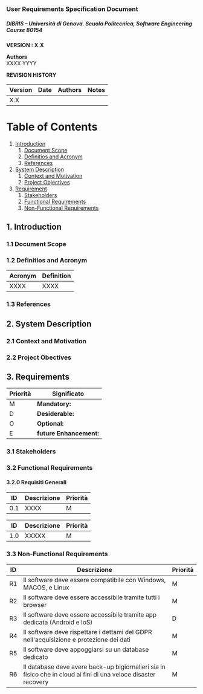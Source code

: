 
### User Requirements Specification Document
##### DIBRIS – Università di Genova. Scuola Politecnica, Software Engineering Course 80154


**VERSION : X.X**

**Authors**  
XXXX
YYYY

**REVISION HISTORY**

| Version    | Date        | Authors      | Notes        |
| ----------- | ----------- | ----------- | ----------- |
| X.X |  | |  |

# Table of Contents

1. [Introduction](#p1)
	1. [Document Scope](#sp1.1)
	2. [Definitios and Acronym](#sp1.2) 
	3. [References](#sp1.3)
2. [System Description](#p2)
	1. [Context and Motivation](#sp2.1)
	2. [Project Objectives](#sp2.2)
3. [Requirement](#p3)
 	1. [Stakeholders](#sp3.1)
 	2. [Functional Requirements](#sp3.2)
 	3. [Non-Functional Requirements](#sp3.3)
  
  

<a name="p1"></a>

## 1. Introduction

<a name="sp1.1"></a>

### 1.1 Document Scope

<a name="sp1.2"></a>

### 1.2 Definitios and Acronym


| Acronym				| Definition | 
| ------------------------------------- | ----------- | 
| XXXX                                  | XXXX |

<a name="sp1.3"></a>

### 1.3 References 

<a name="p2"></a>

## 2. System Description
<a name="sp2.15"></a>

### 2.1 Context and Motivation

<a name="sp2.2"></a>

### 2.2 Project Obectives 

<a name="p3"></a>

## 3. Requirements

| Priorità | Significato | 
| --------------- | ----------- | 
| M | **Mandatory:**   |
| D | **Desiderable:** |
| O | **Optional:**    |
| E | **future Enhancement:** |

<a name="sp3.1"></a>
### 3.1 Stakeholders

<a name="sp3.2"></a>
### 3.2 Functional Requirements 

#### 3.2.0 Requisiti Generali
| ID | Descrizione | Priorità |
| --------------- | ----------- | ---------- | 
| 0.1 | XXXX | M |

| ID | Descrizione | Priorità |
| --------------- | ----------- | ---------- | 
| 1.0 |  XXXXX |M|


<a name="sp3.3"></a>
### 3.3 Non-Functional Requirements 
 
| ID | Descrizione | Priorità |
| --------------- | ----------- | ---------- | 
| R1 | Il software deve essere compatibile con Windows, MACOS, e Linux |M|
| R2 | Il software deve essere accessibile tramite tutti i browser |M|
| R3 | Il software deve essere accessibile tramite app dedicata (Android e IoS) |D|
| R4 | Il software deve rispettare i dettami del GDPR nell'acquisizione e protezione dei dati |M|
| R5 | Il software deve appoggiarsi su un database dedicato |M|
| R6 | Il database deve avere back-up bigiornalieri sia in fisico che in cloud ai fini di una veloce disaster recovery |M|